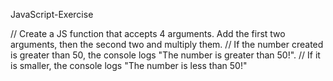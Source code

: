 JavaScript-Exercise


// Create a JS function that accepts 4 arguments. Add the first two arguments, then the second two and multiply them. 
// If the number created is greater than 50, the console logs "The number is greater than 50!". 
// If it is smaller, the console logs "The number is less than 50!"
